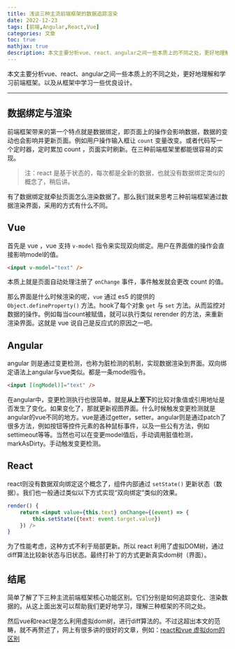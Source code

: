 ```yaml
---
title: 浅谈三种主流前端框架的数据追踪渲染
date: 2022-12-23
tags: [前端,Angular,React,Vue]
categories: 文章
toc: true
mathjax: true
description: 本文主要分析vue、react、angular之间一些本质上的不同之处，更好地理解和学习前端框架。以及从框架中学习一些优良设计。
---
```


本文主要分析vue、react、angular之间一些本质上的不同之处，更好地理解和学习前端框架。以及从框架中学习一些优良设计。

<!-- more -->
***


## 数据绑定与渲染

前端框架带来的第一个特点就是数据绑定，即页面上的操作会影响数据，数据的变动也会影响并更新页面。例如用户操作输入框让 `count` 变量改变。或者代码写一个定时器，定时累加 count ，页面实时刷新。在三种前端框架里都能很容易的实现。

> 注：react 是基于状态的，每次都是全新的数据，也就没有数据绑定类似的概念了，稍后讲。

有了数据绑定就牵扯页面怎么渲染数据了。那么我们就来思考三种前端框架通过数据渲染界面，采用的方式有什么不同。


## Vue 

首先是 vue ，vue 支持 `v-model` 指令来实现双向绑定。用户在界面做的操作会直接影响model的值。

```html
<input v-model="text" />
```

本质上就是页面自动处理注册了 `onChange` 事件，事件触发就会更改 count 的值。

那么界面是什么时候渲染的呢，`vue` 通过 es5 的提供的 `Object.defineProperty()` 方法。hook了每个对象 `get` 与 `set` 方法。从而监控对数据的操作。例如每当count被赋值，就可以执行类似 rerender 的方法，来重新渲染界面。这就是 vue 说自己是反应式的原因之一吧。


## Angular

angular 则是通过变更检测，也称为脏检测的机制，实现数据渲染到界面。双向绑定语法上angular与vue类似。都是一条model指令。

```html
<input [(ngModel)]="text" />
```

在angular中，变更检测执行也很简单。就是**从上至下**的比较对象值或引用地址是否发生了变化。如果变化了，那就更新视图界面。什么时候触发变更检测就是angular的vue不同的地方。vue是通过getter，setter。angular则是通过patch了很多方法，例如按钮等控件元素的各种鼠标事件，以及一些公有方法，例如settimeout等等。当然也可以在变更model值后，手动调用脏值检测，markAsDirty。手动触发变更检测。


## React

react则没有数据双向绑定这个概念了，组件内部通过 `setState()` 更新状态（数据）。我们也一般通过类似以下方式实现“双向绑定”类似的效果。

```jsx
render() {
	return <input value={this.text} onChange={(event) => {
		this.setState({text: event.target.value})
	}) />
}
```

为了性能考虑，这种方式不利于局部更新。所以 react 利用了虚拟DOM树，通过diff算法比较新状态与旧状态。最终打补丁的方式更新真实dom树（界面）。



## 结尾

简单了解了下三种主流前端框架核心功能区别。它们分别是如何追踪变化、渲染数据的。从这上面出发可以帮助我们更好地学习，理解三种框架的不同之处。

然后vue和react是怎么利用虚拟dom树，进行diff算法的。不过这超出本文的范畴，就不再赘述了，网上有很多讲的很好的文章，例如：[react和vue 虚拟dom的区别](https://juejin.cn/post/7028107265341128740)